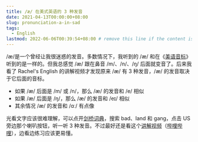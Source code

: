```yaml
---
title: /æ/ 在美式英语的 3 种发音
date: 2021-04-13T00:00:00+08:00
slug: pronunciation-a-in-sad
tags:
  - English
lastmod: 2022-06-06T00:39:54+08:00 # remove this line if the content is actually changed
---
```


/æ/是一个曾经让我很迷惑的发音。多数情况下，我听到的 /æ/ 和在《[美语音标](https://book.douban.com/subject/25853203/)》听到的是一样的。但我总感觉 /æ/ 跟在鼻音 /m/、/n/、/ŋ/ 后面就变音了。后来我看了 Rachel's English 的讲解视频才发现原来 /æ/ 有 3 种发音，/æ/ 的发音取决于它后面的音标。

- 如果 /æ/ 后面是 /m/ 或 /n/，那么 /æ/ 的发音和 /e/ 相似
- 如果 /æ/ 后面是 /ŋ/，那么 /æ/ 的发音和 /eɪ/ 相似
- 其余情况 /æ/ 的发音和 /ɑː/ 有点像

光看文字应该很难理解，可以点开[剑桥词典](https://dictionary.cambridge.org/)，搜索 bad、land 和 gang，点击 US 旁边那个喇叭按钮，听一听 3 种发音。不过最好还是看这个[讲解视频](https://www.youtube.com/watch?v=-i7-DDAW-ok)（[哔哩哔哩](https://www.bilibili.com/video/BV11s411p78r)），边看边练习应该更易懂。
